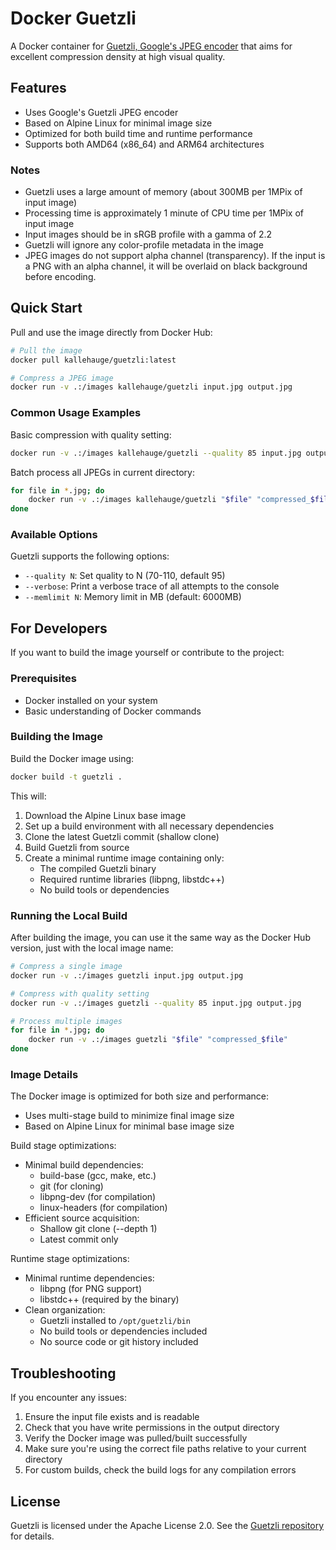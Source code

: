 # Docker Guetzli

A Docker container for [Guetzli, Google's JPEG encoder](https://github.com/google/guetzli) that aims for excellent compression density at high visual quality.

## Features

- Uses Google's Guetzli JPEG encoder
- Based on Alpine Linux for minimal image size
- Optimized for both build time and runtime performance
- Supports both AMD64 (x86_64) and ARM64 architectures

### Notes

- Guetzli uses a large amount of memory (about 300MB per 1MPix of input image)
- Processing time is approximately 1 minute of CPU time per 1MPix of input image
- Input images should be in sRGB profile with a gamma of 2.2
- Guetzli will ignore any color-profile metadata in the image
- JPEG images do not support alpha channel (transparency). If the input is a PNG with an alpha channel, it will be overlaid on black background before encoding.

## Quick Start

Pull and use the image directly from Docker Hub:

```bash
# Pull the image
docker pull kallehauge/guetzli:latest

# Compress a JPEG image
docker run -v .:/images kallehauge/guetzli input.jpg output.jpg
```

### Common Usage Examples

Basic compression with quality setting:
```bash
docker run -v .:/images kallehauge/guetzli --quality 85 input.jpg output.jpg
```

Batch process all JPEGs in current directory:
```bash
for file in *.jpg; do
    docker run -v .:/images kallehauge/guetzli "$file" "compressed_$file"
done
```

### Available Options

Guetzli supports the following options:

- `--quality N`: Set quality to N (70-110, default 95)
- `--verbose`: Print a verbose trace of all attempts to the console
- `--memlimit N`: Memory limit in MB (default: 6000MB)

## For Developers

If you want to build the image yourself or contribute to the project:

### Prerequisites

- Docker installed on your system
- Basic understanding of Docker commands

### Building the Image

Build the Docker image using:

```bash
docker build -t guetzli .
```

This will:
1. Download the Alpine Linux base image
2. Set up a build environment with all necessary dependencies
3. Clone the latest Guetzli commit (shallow clone)
4. Build Guetzli from source
5. Create a minimal runtime image containing only:
   - The compiled Guetzli binary
   - Required runtime libraries (libpng, libstdc++)
   - No build tools or dependencies

### Running the Local Build

After building the image, you can use it the same way as the Docker Hub version, just with the local image name:

```bash
# Compress a single image
docker run -v .:/images guetzli input.jpg output.jpg

# Compress with quality setting
docker run -v .:/images guetzli --quality 85 input.jpg output.jpg

# Process multiple images
for file in *.jpg; do
    docker run -v .:/images guetzli "$file" "compressed_$file"
done
```

### Image Details

The Docker image is optimized for both size and performance:

- Uses multi-stage build to minimize final image size
- Based on Alpine Linux for minimal base image size

Build stage optimizations:
- Minimal build dependencies:
  - build-base (gcc, make, etc.)
  - git (for cloning)
  - libpng-dev (for compilation)
  - linux-headers (for compilation)
- Efficient source acquisition:
  - Shallow git clone (--depth 1)
  - Latest commit only

Runtime stage optimizations:
- Minimal runtime dependencies:
  - libpng (for PNG support)
  - libstdc++ (required by the binary)
- Clean organization:
  - Guetzli installed to `/opt/guetzli/bin`
  - No build tools or dependencies included
  - No source code or git history included

## Troubleshooting

If you encounter any issues:

1. Ensure the input file exists and is readable
2. Check that you have write permissions in the output directory
3. Verify the Docker image was pulled/built successfully
4. Make sure you're using the correct file paths relative to your current directory
5. For custom builds, check the build logs for any compilation errors

## License

Guetzli is licensed under the Apache License 2.0. See the [Guetzli repository](https://github.com/google/guetzli) for details.
